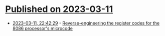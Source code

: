 # [Published on 2023-03-11](index.md)

* [2023-03-11, 22:42:29](https://lobste.rs/s/1wiec3/reverse_engineering_register_codes_for) - [Reverse-engineering the register codes for the 8086 processor's microcode](http://www.righto.com/2023/03/8086-register-codes.html)

